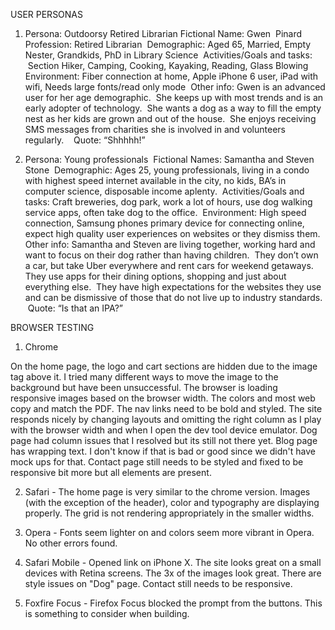 USER PERSONAS
1. Persona: Outdoorsy Retired Librarian
Fictional Name: Gwen  Pinard
Profession: Retired Librarian 
Demographic: Aged 65, Married, Empty Nester, Grandkids, PhD in Library Science 
Activities/Goals and tasks:  Section Hiker, Camping, Cooking, Kayaking, Reading, Glass Blowing 
Environment: Fiber connection at home, Apple iPhone 6 user, iPad with wifi, Needs large fonts/read only mode 
Other info: Gwen is an advanced user for her age demographic.  She keeps up with most trends and is an early adopter of technology.  She wants a dog as a way to fill the empty nest as her kids are grown and out of the house.  She enjoys receiving SMS messages from charities she is involved in and volunteers regularly.  
 Quote: “Shhhhh!”   


2. Persona: Young professionals 
Fictional Names: Samantha and Steven Stone
 Demographic: Ages 25, young professionals, living in a condo with highest speed internet available in the city, no kids, BA’s in computer science, disposable income aplenty. 
Activities/Goals and tasks: Craft breweries, dog park, work a lot of hours, use dog walking service apps, often take dog to the office. 
Environment: High speed connection, Samsung phones primary device for connecting online, expect high quality user experiences on websites or they dismiss them.
Other info: Samantha and Steven are living together, working hard and want to focus on their dog rather than having children.  They don’t own a car, but take Uber everywhere and rent cars for weekend getaways.  They use apps for their dining options, shopping and just about everything else.  They have high expectations for the websites they use and can be dismissive of those that do not live up to industry standards.
 Quote: “Is that an IPA?”


BROWSER TESTING

1. Chrome

On the home page, the logo and cart sections are hidden due to the image tag above it. I tried many different ways to move the image to the background but have been unsuccessful. The browser is loading responsive images based on the browser width.  The colors and most web copy and match the PDF. The nav links need to be bold and styled. The site responds nicely by changing layouts and omitting the right column as I play with the browser width and when I open the dev tool device emulator. Dog page had column issues that I resolved but its still not there yet. Blog page has wrapping text. I don't know if that is bad or good since we didn't have mock ups for that. Contact page still needs to be styled and fixed to be responsive bit more but all elements are present. 

2. Safari - The home page is very similar to the chrome version. Images (with the exception of the header), color and typography are displaying properly. The grid is not rendering appropriately in the smaller widths.   

3. Opera - Fonts seem lighter on and colors seem more vibrant in Opera. No other errors found.

4. Safari Mobile - Opened link on iPhone X. The site looks great on a small devices with Retina screens. The 3x of the images look great. There are style issues on "Dog" page. Contact still needs to be responsive.

5. Foxfire Focus - Firefox Focus blocked the prompt from the buttons. This is something to consider when building.  
